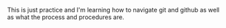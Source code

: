 This is just practice and I'm learning how to navigate git and github as well as what the process and procedures are.
